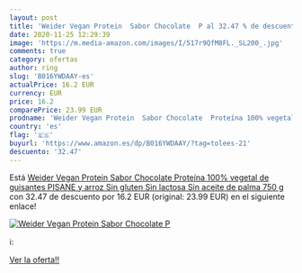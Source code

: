 ```yaml
---
layout: post
title: 'Weider Vegan Protein  Sabor Chocolate  P al 32.47 % de descuento'
date: 2020-11-25 12:29:39
image: 'https://m.media-amazon.com/images/I/517r9QfM8FL._SL200_.jpg'
comments: true
category: ofertas
author: ring
slug: 'B016YWDAAY-es'
actualPrice: 16.2 EUR
currency: EUR
price: 16.2
comparePrice: 23.99 EUR
prodname: 'Weider Vegan Protein  Sabor Chocolate  Proteína 100% vegetal de guisantes  PISANE  y arroz  Sin gluten  Sin lactosa  Sin aceite de palma  750 g'
country: 'es'
flag: '🇪🇸'
buyurl: 'https://www.amazon.es/dp/B016YWDAAY/?tag=tolees-21'
descuento: '32.47'
---
```


Está [Weider Vegan Protein  Sabor Chocolate  Proteína 100% vegetal de guisantes  PISANE  y arroz  Sin gluten  Sin lactosa  Sin aceite de palma  750 g](https://www.amazon.es/dp/B016YWDAAY/?tag=tolees-21) con 32.47 de descuento por 16.2 EUR (original: 23.99 EUR) en el siguiente enlace!

[![Weider Vegan Protein  Sabor Chocolate  P](https://m.media-amazon.com/images/I/517r9QfM8FL._SL200_.jpg)](https://www.amazon.es/dp/B016YWDAAY/?tag=tolees-21)

ℹ️:


[Ver la oferta!!](https://www.amazon.es/dp/B016YWDAAY/?tag=tolees-21)

